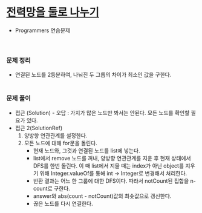 # [전력망을 둘로 나누기](https://programmers.co.kr/learn/courses/30/lessons/86971)
- Programmers 연습문제  
  <br><br>

### 문제 정리
- 연결된 노드를 2등분하여, 나눠진 두 그룹의 차이가 최소인 값을 구한다.
  <br><br>

### 문제 풀이
- 접근 (Solution) - 오답 : 가지가 많은 노드만 봐서는 안된다. 모든 노드를 확인할 필요가 있다.
- 접근 2(SolutionRef)  
  1. 양방향 연관관계를 설정한다.
  2. 모든 노드에 대해 for문을 돌린다.
      - 현재 노드와, 그것과 연결된 노드를 list<Remove>에 넣는다.
      - list에서 remove 노드를 꺼내, 양방향 연관관계를 지운 후 현재 상태에서 DFS를 한번 돌린다.
        이 때 list에서 지울 때는 index가 아닌 object를 지우기 위해 Integer.valueOf를 통해 int -> Integer로 변경해서 처리한다.
      - 반환 결과는 어느 한 그룹에 대한 DFS이다. 따라서 notCount된 집합을 n-count로 구한다.
      - answer와 abs(count - notCount)값의 최솟값으로 갱신한다.
      - 끊은 노드를 다시 연결한다.
